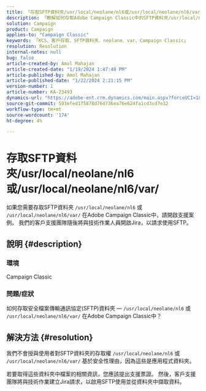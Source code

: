 ```yaml
---
title: 「存取SFTP資料夾/usr/local/neolane/nl6或/usr/local/neolane/nl6/var/」
description: 「瞭解如何存取Adobe Campaign Classic中的SFTP資料夾/usr/local/neolane/nl6或/usr/local/neolane/nl6/var/ 。 開啟支援案例。」
solution: Campaign
product: Campaign
applies-to: "Campaign Classic"
keywords: 「KCS、客戶存取、SFTP資料夾、neolane、var、Campaign Classic」
resolution: Resolution
internal-notes: null
bug: false
article-created-by: Amol Mahajan
article-created-date: "1/19/2024 1:47:40 PM"
article-published-by: Amol Mahajan
article-published-date: "1/22/2024 2:21:15 PM"
version-number: 1
article-number: KA-23493
dynamics-url: "https://adobe-ent.crm.dynamics.com/main.aspx?forceUCI=1&pagetype=entityrecord&etn=knowledgearticle&id=0057654c-d1b6-ee11-a569-6045bd006268"
source-git-commit: 593efed175878d76d736ea76e624fa1cd3cd7e32
workflow-type: tm+mt
source-wordcount: '174'
ht-degree: 4%

---
```


# 存取SFTP資料夾/usr/local/neolane/nl6或/usr/local/neolane/nl6/var/


如果您需要存取SFTP資料夾 `/usr/local/neolane/nl6` 或 `/usr/local/neolane/nl6/var/` 在Adobe Campaign Classic中，請開啟支援案例。 我們的客戶支援團隊隨後將與技術作業人員開啟Jira，以請求使用SFTP。

## 說明 {#description}


### 環境

Campaign Classic



### <b>問題/症狀</b>

如何存取安全檔案傳輸通訊協定(SFTP)資料夾 —  `/usr/local/neolane/nl6` 或 `/usr/local/neolane/nl6/var/` 在Adobe Campaign Classic中？


## 解決方法 {#resolution}


我們不會授與使用者對SFTP資料夾的存取權 `/usr/local/neolane/nl6` 或 `/usr/local/neolane/nl6/var/` 基於安全性理由，因為這些是應用程式資料夾。

若要取得這些資料夾中檔案的相關資訊，您應該提出支援票證。 然後，客戶支援團隊將與技術作業建立Jira請求，以啟用SFTP使用並從資料夾中擷取資料。
